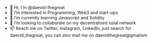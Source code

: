 - 👋 Hi, I’m @daevid-thegreat
- 👀 I’m interested in Programming, Web3 and start-ups.
- 🌱 I’m currently learning Javascript and Solidity
- 💞️ I’m looking to collaborate on my decentralised soial network
- 📫 Reach me on Twitter, Instagram, LinkedIn, just search for daevid_thegreat, you can also mail me on daevidthegreat@gmailom 

